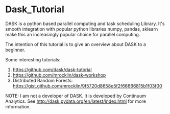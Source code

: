 # Dask_Tutorial
DASK is a python based parallel computing and task scheduling Library. 
It's smooth integration with popular python libraries numpy, pandas, sklearn make this an increasingly popular choice for parallel computing. 

The intention of this tutorial is to give an overview about DASK to a beginner.

Some interesting tutorials: 
 1. https://github.com/dask/dask-tutorial
 2. https://github.com/mrocklin/dask-workshop
 3. Distributed Random Forests: https://gist.github.com/mrocklin/9f5720d8658e5f2f66666815b1f03f00

NOTE: I am not a developer of DASK. It is developed by Continuum Analytics. See http://dask.pydata.org/en/latest/index.html for more information.
